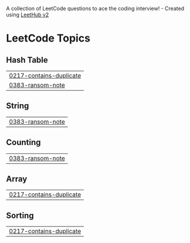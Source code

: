 A collection of LeetCode questions to ace the coding interview! - Created using [LeetHub v2](https://github.com/arunbhardwaj/LeetHub-2.0)
<!---LeetCode Topics Start-->
# LeetCode Topics
## Hash Table
|  |
| ------- |
| [0217-contains-duplicate](https://github.com/marco-tharwat/LeetCode/tree/master/0217-contains-duplicate) |
| [0383-ransom-note](https://github.com/marco-tharwat/LeetCode/tree/master/0383-ransom-note) |
## String
|  |
| ------- |
| [0383-ransom-note](https://github.com/marco-tharwat/LeetCode/tree/master/0383-ransom-note) |
## Counting
|  |
| ------- |
| [0383-ransom-note](https://github.com/marco-tharwat/LeetCode/tree/master/0383-ransom-note) |
## Array
|  |
| ------- |
| [0217-contains-duplicate](https://github.com/marco-tharwat/LeetCode/tree/master/0217-contains-duplicate) |
## Sorting
|  |
| ------- |
| [0217-contains-duplicate](https://github.com/marco-tharwat/LeetCode/tree/master/0217-contains-duplicate) |
<!---LeetCode Topics End-->